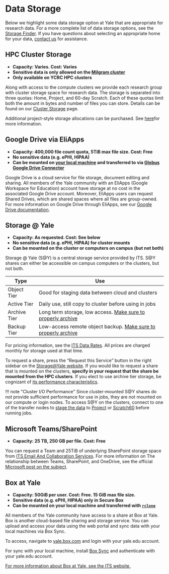 # Data Storage

Below we highlight some data storage option at Yale that are appropriate for research data. For a more complete list of data storage options, see the [Storage Finder](https://storage-finder.yale.edu/).
If you have questions about selecting an appropriate home for your data, [contact us](/#get-help) for assistance.

## HPC Cluster Storage

- **Capacity: Varies. Cost: Varies**
- **Sensitive data is only allowed on the [Milgram cluster](/clusters-at-yale/clusters/milgram/)**
- **Only available on YCRC HPC clusters**

Along with access to the compute clusters we provide each research group with cluster storage space for research data. The storage is separated into three quotas: Home, Project, and 60-day Scratch.
Each of these quotas limit both the amount in bytes and number of files you can store. Details can be found on our [Cluster Storage](/data/) page.

Additional project-style storage allocations can be purchased. See [here](/data/#purchase-additional-storage)for more information.


## Google Drive via EliApps

- **Capacity: 400,000 file count quota, 5TiB max file size. Cost: Free**
- **No sensitive data (e.g. ePHI, HIPAA)**
- **Can be mounted on [your local machine](https://www.google.com/drive/download/) and transferred to via [Globus Google Drive Connector](/data/globus)**

Google Drive is a cloud service for file storage, document editing and sharing. All members of the Yale community with an EliApps (Google Workspace for Education) account have storage at no cost in the associated Google Drive account. Moreover, EliApps users can request Shared Drives, which are shared spaces where all files are group-owned. For more information on Google Drive through EliApps, see our [Google Drive documentation](/data/google-drive).

## Storage @ Yale

- **Capacity: As requested. Cost: See below**
- **No sensitive data (e.g. ePHI, HIPAA) for cluster mounts**
- **Can be mounted on the cluster or computers on campus (but not both)**

Storage @ Yale (S@Y) is a central storage service provided by ITS. S@Y shares can either be accessible on campus computers or the clusters, but not both. 

| Type        | Use                                                                            |
|-------------|--------------------------------------------------------------------------------|
|Object Tier  |Good for staging data between cloud and clusters                                |
|Active Tier  |Daily use, still copy to cluster before using in jobs                           |
|Archive Tier |Long term storage, low access. [Make sure to properly archive](/data/archive/)  |
|Backup Tier  |Low-access remote object backup. [Make sure to properly archive](/data/archive/)|

For pricing information, see the [ITS Data Rates](https://yale.service-now.com/it?id=rates_charges&service_group=e0502b7a1b3d3704f61dfeeccd4bcbab&service_offering=f4688dcd6fbb31007ee2abcf9f3ee400). All prices are charged monthly for storage used at that time.

To request a share, press the “Request this Service” button in the right sidebar on the [Storage@Yale website](https://yale.service-now.com/it?id=service_offering&sys_id=f4688dcd6fbb31007ee2abcf9f3ee400). If you would like to request a share that is mounted on the clusters, **specify in your request that the share be mounted from the HPC clusters**. If you elect to use archive tier storage, be cognizant of [its performance characteristics](/data/archive).

!!! note "Cluster I/O Performance"
    Since cluster-mounted S@Y shares do *not* provide sufficient performance for use in jobs, they are not mounted on our compute or login nodes. To access S@Y on the clusters, connect to one of the transfer nodes to [stage the data](/data/staging) to [Project](/data/#project) or [Scratch60](/data/#60-day-scratch) before running jobs.

## Microsoft Teams/SharePoint

- **Capacity: 25 TB, 250 GB per file. Cost: Free**

You can request a Team and 25TiB of underlying SharePoint storage space from [ITS Email And Collaboration Services](https://yale.service-now.com/it?id=support_article&sys_id=bbd672721b6a141029b375d4cc4bcbf4). For more information on The relationship between Teams, SharePoint, and OneDrive, see the official [Microsoft post on the subject](https://support.microsoft.com/en-us/office/collaborating-with-teams-sharepoint-and-onedrive-9ea6aa07-6e5e-4917-9267-d4d361da3dea).

## Box at Yale

- **Capacity: 50GiB per user. Cost: Free. 15 GiB max file size.**
- **Sensitive data (e.g. ePHI, HIPAA) only in Secure Box**
- **Can be mounted on your local machine and transferred with [`rclone`](https://rclone.org/)**

All members of the Yale community have access to a share at Box at Yale. Box is another cloud-based file sharing and storage service. You can upload and access your data using the web portal and sync data with your local machines via Box Sync.

To access, navigate to [yale.box.com](http://yale.box.com) and login with your yale.edu account.

For sync with your local machine, install [Box Sync](https://sites.box.com/sync4/) and authenticate with your yale.edu account.

[For more information about Box at Yale, see the ITS website.](https://yale.service-now.com/it?id=service_offering&sys_id=ff584dcd6fbb31007ee2abcf9f3ee4ee)
